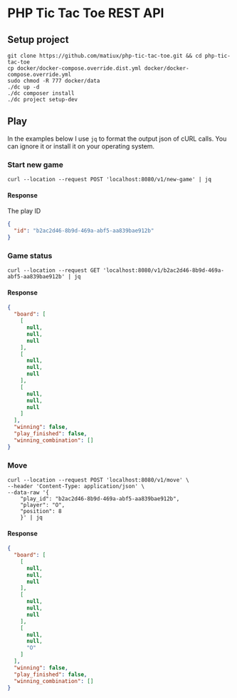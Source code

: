 PHP Tic Tac Toe REST API
======



## Setup project
```shell
git clone https://github.com/matiux/php-tic-tac-toe.git && cd php-tic-tac-toe
cp docker/docker-compose.override.dist.yml docker/docker-compose.override.yml
sudo chmod -R 777 docker/data
./dc up -d
./dc composer install
./dc project setup-dev
```

## Play

In the examples below I use `jq` to format the output json of cURL calls.
You can ignore it or install it on your operating system.

### Start new game

```shell
curl --location --request POST 'localhost:8080/v1/new-game' | jq
```
#### Response

The play ID
```json
{
  "id": "b2ac2d46-8b9d-469a-abf5-aa839bae912b"
}
```

### Game status

```shell
curl --location --request GET 'localhost:8080/v1/b2ac2d46-8b9d-469a-abf5-aa839bae912b' | jq
```
#### Response

```json
{
  "board": [
    [
      null,
      null,
      null
    ],
    [
      null,
      null,
      null
    ],
    [
      null,
      null,
      null
    ]
  ],
  "winning": false,
  "play_finished": false,
  "winning_combination": []
}
```

### Move

```shell
curl --location --request POST 'localhost:8080/v1/move' \
--header 'Content-Type: application/json' \
--data-raw '{
    "play_id": "b2ac2d46-8b9d-469a-abf5-aa839bae912b",
    "player": "O",
    "position": 8
    }' | jq
```
#### Response

```json
{
  "board": [
    [
      null,
      null,
      null
    ],
    [
      null,
      null,
      null
    ],
    [
      null,
      null,
      "O"
    ]
  ],
  "winning": false,
  "play_finished": false,
  "winning_combination": []
}
```